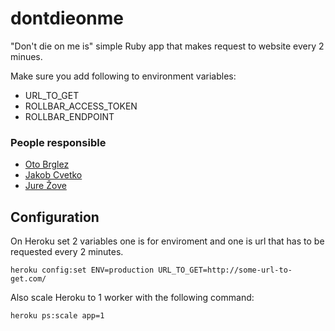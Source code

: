 # dontdieonme

"Don't die on me is" simple Ruby app that makes request to website every 2 minues.

Make sure you add following to environment variables:
 - URL_TO_GET
 - ROLLBAR_ACCESS_TOKEN
 - ROLLBAR_ENDPOINT

### People responsible

- [Oto Brglez](https://github.com/otobrglez)
- [Jakob Cvetko](https://github.com/jakobboss)
- [Jure Žove](https://github.com/jurezove)

## Configuration

On Heroku set 2 variables one is for enviroment and one is url that has to be requested every 2 minutes.

    heroku config:set ENV=production URL_TO_GET=http://some-url-to-get.com/

Also scale Heroku to 1 worker with the following command:

    heroku ps:scale app=1
